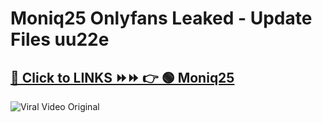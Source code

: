 
 # Moniq25 Onlyfans Leaked - Update Files uu22e

## <h2><a href="https://clipsfans.com/Moniq25&ref=git">🔗 Click to LINKS ⏩⏩ 👉 🟢 Moniq25 </a></h2>

<a href="https://clipsfans.com/Moniq25&ref=git" rel="nofollow" data-target="animated-image.originalLink"><img src="https://i.ibb.co.com/xMMVF88/686577567.gif" alt="Viral Video Original" style="max-width: 100%; display: inline-block;" data-target="animated-image.originalImage"></a>

